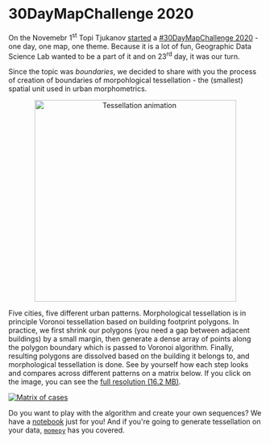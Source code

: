 ```{post} November 23, 2020
```

# 30DayMapChallenge 2020

On the Novemebr 1<sup>st</sup> Topi Tjukanov [started](https://twitter.com/tjukanov/status/1311568912950140930) a [#30DayMapChallenge 2020](https://twitter.com/hashtag/30DayMapChallenge) - one day, one map, one theme. Because it is a lot of fun, Geographic Data Science Lab wanted to be a part of it and on 23<sup>rd</sup> day, it was our turn.

Since the topic was _boundaries_, we decided to share with you the process of creation of boundaries of morpohlogical tessellation - the (smallest) spatial unit used in urban morphometrics.
<center>
<img src="https://github.com/urbangrammarai/urbangrammarai.github.io/blob/mapchallenge/src/notebooks/mapchallenge/mapchallenge.gif?raw=true" alt="Tessellation animation" width=400></center>

Five cities, five different urban patterns. Morphological tessellation is in principle Voronoi tessellation based on building footprint polygons. In practice, we first shrink our polygons (you need a gap between adjacent buildings) by a small margin, then generate a dense array of points along the polygon boundary which is passed to Voronoi algorithm. Finally, resulting polygons are dissolved based on the building it belongs to, and morphological tessellation is done. See by yourself how each step looks and compares across different patterns on a matrix below. If you click on the image, you can see the [full resolution (16.2 MB)](https://github.com/urbangrammarai/urbangrammarai.github.io/blob/mapchallenge/src/notebooks/mapchallenge/matrix_lowres.png?raw=true).

<a href="https://github.com/urbangrammarai/urbangrammarai.github.io/blob/mapchallenge/src/notebooks/mapchallenge/matrix_fullres.png?raw=true">
<img src="https://github.com/urbangrammarai/urbangrammarai.github.io/blob/mapchallenge/src/notebooks/mapchallenge/matrix_lowres.png?raw=true" alt="Matrix of cases"></a>

Do you want to play with the algorithm and create your own sequences? We have a [notebook](https://nbviewer.jupyter.org/github/urbangrammarai/urbangrammarai.github.io/blob/mapchallenge/src/notebooks/mapchallenge/tessellation.ipynb) just for you! And if you're going to generate tessellation on your data, [`momepy`](http://docs.momepy.org/en/stable/user_guide/elements/tessellation.html) has you covered.

